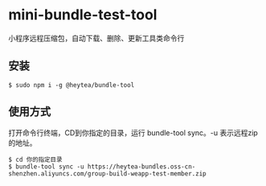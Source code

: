 # mini-bundle-test-tool

小程序远程压缩包，自动下载、删除、更新工具类命令行

## 安装

```shell script
$ sudo npm i -g @heytea/bundle-tool
```

## 使用方式

打开命令行终端，CD到你指定的目录，运行 bundle-tool sync。-u 表示远程zip的地址。

```shell script
$ cd 你的指定目录
$ bundle-tool sync -u https://heytea-bundles.oss-cn-shenzhen.aliyuncs.com/group-build-weapp-test-member.zip
```


